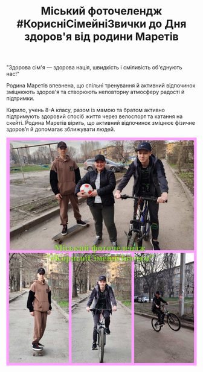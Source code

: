 ﻿---
title: "Міський фоточелендж #КорисніСімейніЗвички до Дня здоров'я від родини Маретів"
---

"Здорова сім'я — здорова нація, швидкість і сміливість об'єднують нас!"

Родина Маретів впевнена, що спільні тренування й активний відпочинок зміцнюють здоров'я та створюють неповторну атмосферу радості й підтримки.

Кирило, учень 8-А класу, разом із мамою та братом активно підтримують здоровий спосіб життя через велоспорт та катання на скейті. Родина Маретів вірить, що активний відпочинок зміцнює фізичне здоров’я й допомагає зближувати людей.

![](image.jpg)
